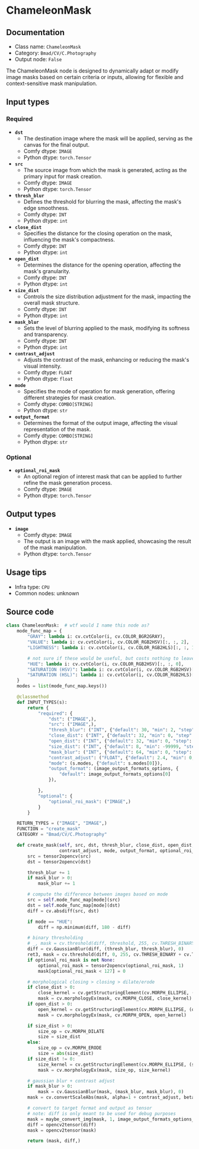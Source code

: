 # ChameleonMask
## Documentation
- Class name: `ChameleonMask`
- Category: `Bmad/CV/C.Photography`
- Output node: `False`

The ChameleonMask node is designed to dynamically adapt or modify image masks based on certain criteria or inputs, allowing for flexible and context-sensitive mask manipulation.
## Input types
### Required
- **`dst`**
    - The destination image where the mask will be applied, serving as the canvas for the final output.
    - Comfy dtype: `IMAGE`
    - Python dtype: `torch.Tensor`
- **`src`**
    - The source image from which the mask is generated, acting as the primary input for mask creation.
    - Comfy dtype: `IMAGE`
    - Python dtype: `torch.Tensor`
- **`thresh_blur`**
    - Defines the threshold for blurring the mask, affecting the mask's edge smoothness.
    - Comfy dtype: `INT`
    - Python dtype: `int`
- **`close_dist`**
    - Specifies the distance for the closing operation on the mask, influencing the mask's compactness.
    - Comfy dtype: `INT`
    - Python dtype: `int`
- **`open_dist`**
    - Determines the distance for the opening operation, affecting the mask's granularity.
    - Comfy dtype: `INT`
    - Python dtype: `int`
- **`size_dist`**
    - Controls the size distribution adjustment for the mask, impacting the overall mask structure.
    - Comfy dtype: `INT`
    - Python dtype: `int`
- **`mask_blur`**
    - Sets the level of blurring applied to the mask, modifying its softness and transparency.
    - Comfy dtype: `INT`
    - Python dtype: `int`
- **`contrast_adjust`**
    - Adjusts the contrast of the mask, enhancing or reducing the mask's visual intensity.
    - Comfy dtype: `FLOAT`
    - Python dtype: `float`
- **`mode`**
    - Specifies the mode of operation for mask generation, offering different strategies for mask creation.
    - Comfy dtype: `COMBO[STRING]`
    - Python dtype: `str`
- **`output_format`**
    - Determines the format of the output image, affecting the visual representation of the mask.
    - Comfy dtype: `COMBO[STRING]`
    - Python dtype: `str`
### Optional
- **`optional_roi_mask`**
    - An optional region of interest mask that can be applied to further refine the mask generation process.
    - Comfy dtype: `IMAGE`
    - Python dtype: `torch.Tensor`
## Output types
- **`image`**
    - Comfy dtype: `IMAGE`
    - The output is an image with the mask applied, showcasing the result of the mask manipulation.
    - Python dtype: `torch.Tensor`
## Usage tips
- Infra type: `CPU`
- Common nodes: unknown


## Source code
```python
class ChameleonMask:  # wtf would I name this node as?
    mode_func_map = {
        "GRAY": lambda i: cv.cvtColor(i, cv.COLOR_BGR2GRAY),
        "VALUE": lambda i: cv.cvtColor(i, cv.COLOR_RGB2HSV)[:, :, 2],
        "LIGHTNESS": lambda i: cv.cvtColor(i, cv.COLOR_RGB2HLS)[:, :, 1],

        # not sure if these would be useful, but costs nothing to leave them here
        "HUE": lambda i: cv.cvtColor(i, cv.COLOR_RGB2HSV)[:, :, 0],
        "SATURATION (HSV)": lambda i: cv.cvtColor(i, cv.COLOR_RGB2HSV)[:, :, 1],
        "SATURATION (HSL)": lambda i: cv.cvtColor(i, cv.COLOR_RGB2HLS)[:, :, 2],
    }
    modes = list(mode_func_map.keys())

    @classmethod
    def INPUT_TYPES(s):
        return {
            "required": {
                "dst": ("IMAGE",),
                "src": ("IMAGE",),
                "thresh_blur": ("INT", {"default": 30, "min": 2, "step": 2}),
                "close_dist": ("INT", {"default": 32, "min": 0, "step": 1}),
                "open_dist": ("INT", {"default": 32, "min": 0, "step": 1}),
                "size_dist": ("INT", {"default": 8, "min": -99999, "step": 1}),
                "mask_blur": ("INT", {"default": 64, "min": 0, "step": 2}),
                "contrast_adjust": ("FLOAT", {"default": 2.4, "min": 0, "max": 20, "step": .5}),
                "mode": (s.modes, {"default": s.modes[0]}),
                "output_format": (image_output_formats_options, {
                    "default": image_output_formats_options[0]
                }),

            },
            "optional": {
                "optional_roi_mask": ("IMAGE",)
            }
        }

    RETURN_TYPES = ("IMAGE", "IMAGE",)
    FUNCTION = "create_mask"
    CATEGORY = "Bmad/CV/C.Photography"

    def create_mask(self, src, dst, thresh_blur, close_dist, open_dist, size_dist, mask_blur,
                    contrast_adjust, mode, output_format, optional_roi_mask=None):
        src = tensor2opencv(src)
        dst = tensor2opencv(dst)

        thresh_blur += 1
        if mask_blur > 0:
            mask_blur += 1

        # compute the difference between images based on mode
        src = self.mode_func_map[mode](src)
        dst = self.mode_func_map[mode](dst)
        diff = cv.absdiff(src, dst)

        if mode == "HUE":
            diff = np.minimum(diff, 180 - diff)

        # binary thresholding
        # _, mask = cv.threshold(diff, threshold, 255, cv.THRESH_BINARY)
        diff = cv.GaussianBlur(diff, (thresh_blur, thresh_blur), 0)
        ret3, mask = cv.threshold(diff, 0, 255, cv.THRESH_BINARY + cv.THRESH_OTSU)
        if optional_roi_mask is not None:
            optional_roi_mask = tensor2opencv(optional_roi_mask, 1)
            mask[optional_roi_mask < 127] = 0

        # morphological closing > closing > dilate/erode
        if close_dist > 0:
            close_kernel = cv.getStructuringElement(cv.MORPH_ELLIPSE, (close_dist, close_dist))
            mask = cv.morphologyEx(mask, cv.MORPH_CLOSE, close_kernel)
        if open_dist > 0:
            open_kernel = cv.getStructuringElement(cv.MORPH_ELLIPSE, (open_dist, open_dist))
            mask = cv.morphologyEx(mask, cv.MORPH_OPEN, open_kernel)

        if size_dist > 0:
            size_op = cv.MORPH_DILATE
            size = size_dist
        else:
            size_op = cv.MORPH_ERODE
            size = abs(size_dist)
        if size_dist != 0:
            size_kernel = cv.getStructuringElement(cv.MORPH_ELLIPSE, (size, size))
            mask = cv.morphologyEx(mask, size_op, size_kernel)

        # gaussian blur + contrast adjust
        if mask_blur > 0:
            mask = cv.GaussianBlur(mask, (mask_blur, mask_blur), 0)
        mask = cv.convertScaleAbs(mask, alpha=1 + contrast_adjust, beta=0)  # / 100, beta=0)

        # convert to target format and output as tensor
        # note: diff is only meant to be used for debug purposes
        mask = maybe_convert_img(mask, 1, image_output_formats_options_map[output_format])
        diff = opencv2tensor(diff)
        mask = opencv2tensor(mask)

        return (mask, diff,)

```

